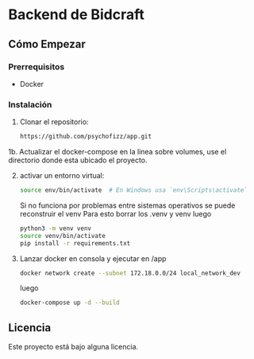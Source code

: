 # Backend de Bidcraft

## Cómo Empezar

### Prerrequisitos

- Docker

### Instalación

1. Clonar el repositorio:
    ```bash
    https://github.com/psychofizz/app.git
    ```

1b. Actualizar el docker-compose en la linea sobre volumes, use el directorio donde esta ubicado el proyecto.

2. activar un entorno virtual:
    ```bash
    source env/bin/activate  # En Windows usa `env\Scripts\activate`
    ```
    Si no funciona por problemas entre sistemas operativos se puede reconstruir el venv
     Para esto borrar los .venv y venv
     luego
   ```bash
   python3 -m venv venv
   source venv/bin/activate
   pip install -r requirements.txt
   ```

3. Lanzar docker en consola y ejecutar en /app
   ```bash
   docker network create --subnet 172.18.0.0/24 local_network_dev
   ```
   luego
   ```bash
   docker-compose up -d --build
   ```

## Licencia

Este proyecto está bajo alguna licencia.
